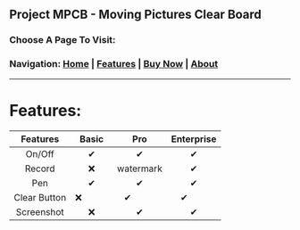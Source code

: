 ## Project MPCB - Moving Pictures Clear Board
### Choose A Page To Visit:
### Navigation: [Home](https://www.project-mpcb.gq) | [Features](https://www.project-mpcb.gq/Features) | [Buy Now](https://www.project-mpcb.gq/Buy) | [About](https://www.project-mpcb.gq/About)

___
# Features:
|Features       | Basic         | Pro           | Enterprise  |
|:-------------:|:-------------:|:-------------:|:-----------:|
| On/Off        | ✔            | ✔            | ✔          |
| Record        | ❌            | watermark     | ✔          |
| Pen           | ✔            | ✔            | ✔          |
| Clear Button  | ❌            | ✔            | ✔          |
| Screenshot    | ❌            | ✔            | ✔          |
